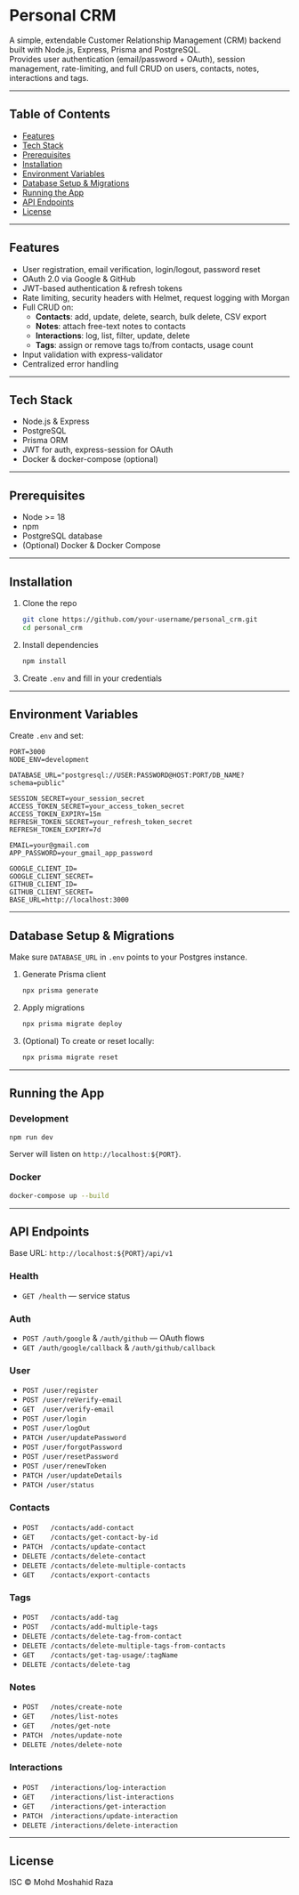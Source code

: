 # Personal CRM

A simple, extendable Customer Relationship Management (CRM) backend built with Node.js, Express, Prisma and PostgreSQL.  
Provides user authentication (email/password + OAuth), session management, rate-limiting, and full CRUD on users, contacts, notes, interactions and tags.

---

## Table of Contents

- [Features](#features)  
- [Tech Stack](#tech-stack)  
- [Prerequisites](#prerequisites)  
- [Installation](#installation)  
- [Environment Variables](#environment-variables)  
- [Database Setup & Migrations](#database-setup--migrations)  
- [Running the App](#running-the-app)  
- [API Endpoints](#api-endpoints)  
- [License](#license)  

---

## Features

- User registration, email verification, login/logout, password reset  
- OAuth 2.0 via Google & GitHub  
- JWT-based authentication & refresh tokens  
- Rate limiting, security headers with Helmet, request logging with Morgan  
- Full CRUD on:
  - **Contacts**: add, update, delete, search, bulk delete, CSV export  
  - **Notes**: attach free-text notes to contacts  
  - **Interactions**: log, list, filter, update, delete  
  - **Tags**: assign or remove tags to/from contacts, usage count  
- Input validation with express-validator  
- Centralized error handling  

---

## Tech Stack

- Node.js & Express  
- PostgreSQL  
- Prisma ORM  
- JWT for auth, express-session for OAuth  
- Docker & docker-compose (optional)  

---

## Prerequisites

- Node >= 18  
- npm  
- PostgreSQL database  
- (Optional) Docker & Docker Compose  

---

## Installation

1. Clone the repo  
   ```bash
   git clone https://github.com/your-username/personal_crm.git
   cd personal_crm
   ```
2. Install dependencies  
   ```bash
   npm install
   ```
3. Create `.env` and fill in your credentials  

---

## Environment Variables

Create `.env` and set:

```
PORT=3000
NODE_ENV=development

DATABASE_URL="postgresql://USER:PASSWORD@HOST:PORT/DB_NAME?schema=public"

SESSION_SECRET=your_session_secret
ACCESS_TOKEN_SECRET=your_access_token_secret
ACCESS_TOKEN_EXPIRY=15m
REFRESH_TOKEN_SECRET=your_refresh_token_secret
REFRESH_TOKEN_EXPIRY=7d

EMAIL=your@gmail.com
APP_PASSWORD=your_gmail_app_password

GOOGLE_CLIENT_ID=
GOOGLE_CLIENT_SECRET=
GITHUB_CLIENT_ID=
GITHUB_CLIENT_SECRET=
BASE_URL=http://localhost:3000
```

---

## Database Setup & Migrations

Make sure `DATABASE_URL` in `.env` points to your Postgres instance.

1. Generate Prisma client  
   ```bash
   npx prisma generate
   ```
2. Apply migrations  
   ```bash
   npx prisma migrate deploy
   ```
3. (Optional) To create or reset locally:  
   ```bash
   npx prisma migrate reset
   ```

---

## Running the App

### Development

```bash
npm run dev
```

Server will listen on `http://localhost:${PORT}`.

### Docker

```bash
docker-compose up --build
```

---

## API Endpoints

Base URL: `http://localhost:${PORT}/api/v1`

### Health

- `GET /health` — service status  

### Auth

- `POST /auth/google` & `/auth/github` — OAuth flows  
- `GET /auth/google/callback` & `/auth/github/callback`  

### User

- `POST /user/register`  
- `POST /user/reVerify-email`  
- `GET  /user/verify-email`  
- `POST /user/login`  
- `POST /user/logOut`  
- `PATCH /user/updatePassword`  
- `POST /user/forgotPassword`  
- `POST /user/resetPassword`  
- `POST /user/renewToken`  
- `PATCH /user/updateDetails`  
- `PATCH /user/status`  

### Contacts

- `POST   /contacts/add-contact`  
- `GET    /contacts/get-contact-by-id`  
- `PATCH  /contacts/update-contact`  
- `DELETE /contacts/delete-contact`  
- `DELETE /contacts/delete-multiple-contacts`  
- `GET    /contacts/export-contacts`  

### Tags

- `POST   /contacts/add-tag`  
- `POST   /contacts/add-multiple-tags`  
- `DELETE /contacts/delete-tag-from-contact`  
- `DELETE /contacts/delete-multiple-tags-from-contacts`  
- `GET    /contacts/get-tag-usage/:tagName`  
- `DELETE /contacts/delete-tag`  

### Notes

- `POST   /notes/create-note`  
- `GET    /notes/list-notes`  
- `GET    /notes/get-note`  
- `PATCH  /notes/update-note`  
- `DELETE /notes/delete-note`  

### Interactions

- `POST   /interactions/log-interaction`  
- `GET    /interactions/list-interactions`  
- `GET    /interactions/get-interaction`  
- `PATCH  /interactions/update-interaction`  
- `DELETE /interactions/delete-interaction`  

---

## License

ISC © Mohd Moshahid Raza  
